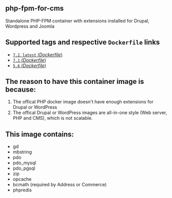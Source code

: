 ## php-fpm-for-cms
Standalone PHP-FPM container with extensions installed for Drupal, Wordpress and Joomla

## Supported tags and respective `Dockerfile` links
-	[`7.2`, `latest` (*Dockerfile*)](https://github.com/INsReady/php-fpm-for-cms/blob/master/7.2/Dockerfile)
-	[`7.1` (*Dockerfile*)](https://github.com/INsReady/php-fpm-for-cms/blob/master/7.1/Dockerfile)
-	[`5.6` (*Dockerfile*)](https://github.com/INsReady/php-fpm-for-cms/blob/master/5.6/Dockerfile)

## The reason to have this container image is because:

1. The offical PHP docker image doesn't have enough extensions for Drupal or WordPress
2. The offical Drupal or WordPress images are all-in-one style (Web server, PHP and CMS), which is not scalable.

## This image contains:

* gd
* mbstring
* pdo
* pdo_mysql
* pdo_pgsql
* zip
* opcache
* bcmath (required by Address or Commerce)
* phpredis
